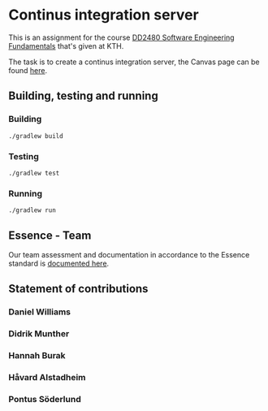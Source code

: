 # Continus integration server

This is an assignment for the course [DD2480 Software Engineering Fundamentals](https://www.kth.se/student/kurser/kurs/DD2480?l=en) that's given at KTH. 

The task is to create a continus integration server, the Canvas page can be found [here](https://canvas.kth.se/courses/37918/assignments/235346).

## Building, testing and running

### Building

`./gradlew build`

### Testing

`./gradlew test`

### Running

`./gradlew run`

## Essence - Team

Our team assessment and documentation in accordance to the Essence standard is [documented here](./Essence.md).

## Statement of contributions

### Daniel Williams

### Didrik Munther

### Hannah Burak

### Håvard Alstadheim

### Pontus Söderlund
